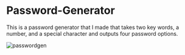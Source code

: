 # Password-Generator
 
This is a password generator that I made that takes two key words, a number, and a special character and outputs four password options. 

![passwordgen](https://user-images.githubusercontent.com/110789514/209884520-8f08a1d0-952e-4191-ad3b-70d9dcf9cac5.png)
